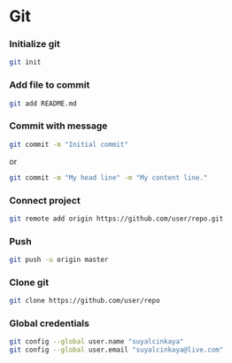 # Git

### Initialize git
```bash
git init
```

### Add file to commit
```bash
git add README.md
```

### Commit with message
```bash
git commit -m "Initial commit"
```
or
```bash
git commit -m "My head line" -m "My content line."
```

### Connect project
```bash
git remote add origin https://github.com/user/repo.git
```

### Push
```bash
git push -u origin master
```

### Clone git
```bash
git clone https://github.com/user/repo
```

### Global credentials
```bash
git config --global user.name "suyalcinkaya"
git config --global user.email "suyalcinkaya@live.com"
```
